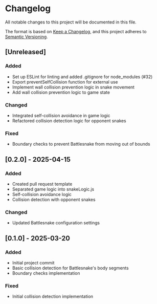 # Changelog

All notable changes to this project will be documented in this file.

The format is based on [Keep a Changelog](https://keepachangelog.com/en/1.0.0/),
and this project adheres to [Semantic Versioning](https://semver.org/spec/v2.0.0.html).

## [Unreleased]

### Added

- Set up ESLint for linting and added .gitignore for node_modules (#32)
- Export preventSelfCollision function for external use
- Implement wall collision prevention logic in snake movement
- Add wall collision prevention logic to game state

### Changed

- Integrated self-collision avoidance in game logic
- Refactored collision detection logic for opponent snakes

### Fixed

- Boundary checks to prevent Battlesnake from moving out of bounds

## [0.2.0] - 2025-04-15

### Added

- Created pull request template
- Separated game logic into snakeLogic.js
- Self-collision avoidance logic
- Collision detection with opponent snakes

### Changed

- Updated Battlesnake configuration settings

## [0.1.0] - 2025-03-20

### Added

- Initial project commit
- Basic collision detection for Battlesnake's body segments
- Boundary checks implementation

### Fixed

- Initial collision detection implementation
